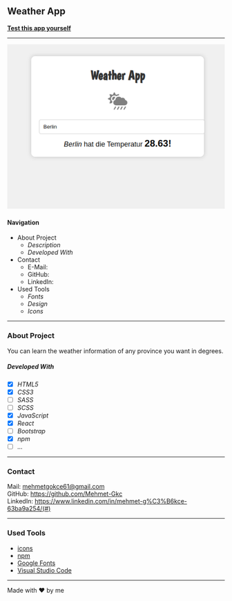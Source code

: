## Weather App

**[Test this app yourself](github.io)**

---

![Screenshot from Project](./src/assets/weatherapp.png)

#### Navigation

- About Project
  - _Description_
  - _Developed With_
- Contact
  - E-Mail: 
  - GitHub: 
  - LinkedIn: 
- Used Tools
  - _Fonts_
  - _Design_
  - _Icons_

---

### About Project

You can learn the weather information of any province you want in degrees.

##### Developed With

- [x] _HTML5_
- [x] _CSS3_
- [ ] _SASS_
- [ ] _SCSS_
- [x] _JavaScript_
- [x] _React_
- [ ] _Bootstrap_
- [x] _npm_
- [ ] _..._

---

### Contact

Mail: mehmetgokce61@gmail.com<br>
GitHub: https://github.com/Mehmet-Gkc<br>
LinkedIn: https://www.linkedin.com/in/mehmet-g%C3%B6kce-63ba9a254/(#)

---

### Used Tools

- [icons](https://react-icons.github.io/react-icons/icons?name=fa)
- [npm](https://www.npmjs.com/)
- [Google Fonts](https://fonts.google.com/)
- [Visual Studio Code](https://code.visualstudio.com/)


---

Made with ❤️ by me
